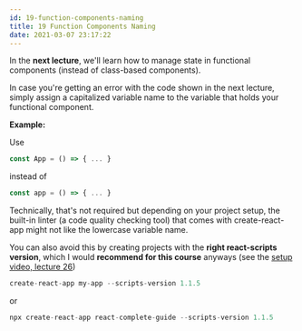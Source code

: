 ```yaml
---
id: 19-function-components-naming
title: 19 Function Components Naming
date: 2021-03-07 23:17:22
---
```


In the **next lecture**, we'll learn how to manage state in functional components (instead of class-based components).

In case you're getting an error with the code shown in the next lecture, simply assign a capitalized variable name to the variable that holds your functional component.

**Example:**

Use

```jsx
const App = () => { ... }
```

instead of

```jsx
const app = () => { ... }
```

Technically, that's not required but depending on your project setup, the built-in linter (a code quality checking tool) that comes with create-react-app might not like the lowercase variable name.

You can also avoid this by creating projects with the **right react-scripts version**, which I would **recommend for this course** anyways (see the [setup video, lecture 26](https://www.udemy.com/react-the-complete-guide-incl-redux/learn/lecture/14320208))

```jsx
create-react-app my-app --scripts-version 1.1.5
```

or

```jsx
npx create-react-app react-complete-guide --scripts-version 1.1.5
```
